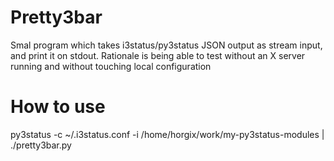 # Pretty3bar

Smal program which takes i3status/py3status JSON output as stream input, and
print it on stdout. Rationale is being able to test without an X server running
and without touching local configuration

# How to use

  py3status -c ~/.i3status.conf -i /home/horgix/work/my-py3status-modules | ./pretty3bar.py
